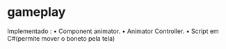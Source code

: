 # gameplay
Implementado : 
•	Component animator.
•	Animator Controller.
•	Script em C#(permite mover o boneto pela tela)
